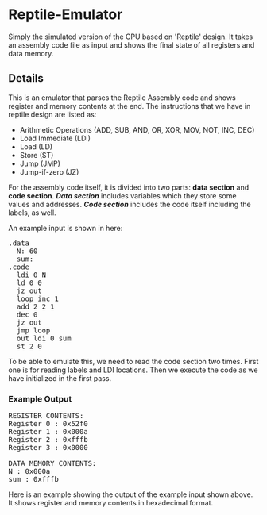 # Reptile-Emulator
Simply the simulated version of the CPU based on 'Reptile' design. It takes an assembly code file as input and shows the final state of all registers and data memory.

## Details

This is an emulator that parses the Reptile Assembly code and shows register and memory contents at the end. 
The instructions that we have in reptile design are listed as:
- Arithmetic Operations (ADD, SUB, AND, OR, XOR, MOV, NOT, INC, DEC)
- Load Immediate (LDI)
- Load (LD)
- Store (ST)
- Jump (JMP)
- Jump-if-zero (JZ)

For the assembly code itself, it is divided into two parts: **data section** and **code section**. 
***Data section*** includes variables which they store some values and addresses. 
***Code section*** includes the code itself including the labels, as well.

An example input is shown in here:

<pre>
.data
  N: 60
  sum:
.code
  ldi 0 N
  ld 0 0
  jz out
  loop inc 1
  add 2 2 1
  dec 0
  jz out
  jmp loop
  out ldi 0 sum
  st 2 0
</pre>

To be able to emulate this, we need to read the code section two times. First one is for reading labels and LDI locations. 
Then we execute the code as we have initialized in the first pass.

### Example Output

<pre>
REGISTER CONTENTS:
Register 0 : 0x52f0
Register 1 : 0x000a
Register 2 : 0xfffb
Register 3 : 0x0000

DATA MEMORY CONTENTS:
N : 0x000a
sum : 0xfffb
</pre>

Here is an example showing the output of the example input shown above. It shows register and memory contents in hexadecimal format.
